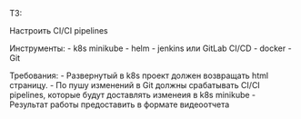 ТЗ:

Настроить CI/CI pipelines

Инструменты:
    - k8s minikube
    - helm
    - jenkins или GitLab CI/CD
    - docker
    - Git

Требования:
    - Развернутый в k8s проект должен возвращать html страницу.
    - По пушу изменений в Git должны срабатывать CI/CI pipelines, которые будут доставлять изменеия в k8s minikube
    - Результат работы предоставить в формате видеоотчета